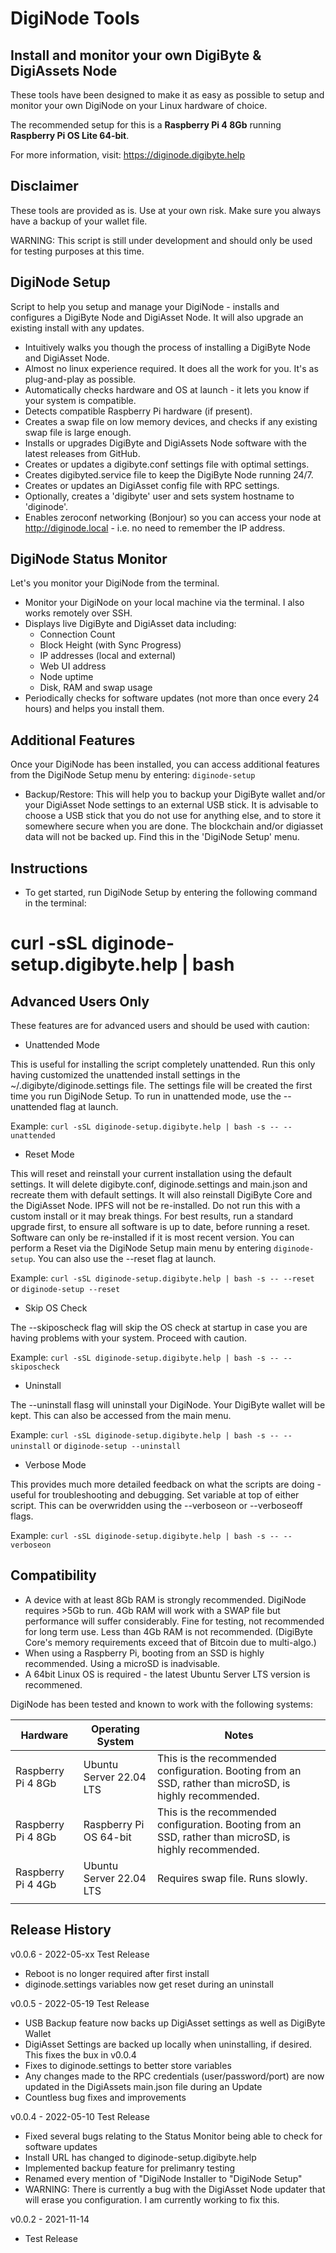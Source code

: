 # DigiNode Tools

## Install and monitor your own DigiByte & DigiAssets Node

These tools have been designed to make it as easy as possible to setup and monitor your own DigiNode on your Linux hardware of choice. 

The recommended setup for this is a **Raspberry Pi 4 8Gb** running **Raspberry Pi OS Lite 64-bit**.

For more information, visit: https://diginode.digibyte.help

## Disclaimer

These tools are provided as is. Use at your own risk. Make sure you always have a backup of your wallet file. 

WARNING: This script is still under development and should only be used for testing purposes at this time.


## DigiNode Setup

Script to help you setup and manage your DigiNode - installs and configures a DigiByte Node and DigiAsset Node. It will also upgrade an existing install with any updates.

- Intuitively walks you though the process of installing a DigiByte Node and DigiAsset Node.
- Almost no linux experience required. It does all the work for you. It's as plug-and-play as possible.
- Automatically checks hardware and OS at launch - it lets you know if your system is compatible.
- Detects compatible Raspberry Pi hardware (if present).
- Creates a swap file on low memory devices, and checks if any existing swap file is large enough.
- Installs or upgrades DigiByte and DigiAssets Node software with the latest releases from GitHub.
- Creates or updates a digibyte.conf settings file with optimal settings.
- Creates digibyted.service file to keep the DigiByte Node running 24/7.
- Creates or updates an DigiAsset config file with RPC settings. 
- Optionally, creates a 'digibyte' user and sets system hostname to 'diginode'.
- Enables zeroconf networking (Bonjour) so you can access your node at http://diginode.local - i.e. no need to remember the IP address.


## DigiNode Status Monitor

Let's you monitor your DigiNode from the terminal.

- Monitor your DigiNode on your local machine via the terminal. I also works remotely over SSH.
- Displays live DigiByte and DigiAsset data including:
    + Connection Count
    + Block Height (with Sync Progress)
    + IP addresses (local and external)
    + Web UI address 
    + Node uptime
    + Disk, RAM and swap usage
- Periodically checks for software updates (not more than once every 24 hours) and helps you install them.


## Additional Features

Once your DigiNode has been installed, you can access additional features from the DigiNode Setup menu by entering: ```diginode-setup```

- Backup/Restore: This will help you to backup your DigiByte wallet and/or your DigiAsset Node settings to an external USB stick. It is advisable to choose a USB stick that you do not use for anything else, and to store it somewhere secure when you are done. The blockchain and/or digiasset data will not be backed up. Find this in the 'DigiNode Setup' menu.


## Instructions

- To get started, run DigiNode Setup by entering the following command in the terminal:

# curl -sSL diginode-setup.digibyte.help | bash


## Advanced Users Only

These features are for advanced users and should be used with caution:

- Unattended Mode

This is useful for installing the script completely unattended. Run this only having customized the unattended install settings in the ~/.digibyte/diginode.settings file. The settings file will be created the first time you run DigiNode Setup. To run in unattended mode, use the --unattended flag at launch.

Example: 
```curl -sSL diginode-setup.digibyte.help | bash -s -- --unattended```

- Reset Mode

This will reset and reinstall your current installation using the default settings. It will delete digibyte.conf, diginode.settings and main.json and recreate them with default settings. It will also reinstall DigiByte Core and the DigiAsset Node. IPFS will not be re-installed. Do not run this with a custom install or it may break things. For best results, run a standard upgrade first, to ensure all software is up to date, before running a reset. Software can only be re-installed if it is most recent version. You can perform a Reset via the DigiNode Setup main menu by entering ```diginode-setup```. You can also use the --reset flag at launch.

Example:
```curl -sSL diginode-setup.digibyte.help | bash -s -- --reset``` or
```diginode-setup --reset```

- Skip OS Check

The --skiposcheck flag will skip the OS check at startup in case you are having problems with your system. Proceed with caution.

Example: 
```curl -sSL diginode-setup.digibyte.help | bash -s -- --skiposcheck```

- Uninstall

The --uninstall flasg will uninstall your DigiNode. Your DigiByte wallet will be kept. This can also be accessed from the main menu.

Example: 
```curl -sSL diginode-setup.digibyte.help | bash -s -- --uninstall``` or
```diginode-setup --uninstall```

- Verbose Mode

This provides much more detailed feedback on what the scripts are doing - useful for troubleshooting and debugging. Set variable at top of either script. This can be overwridden using the --verboseon or --verboseoff flags.

Example: 
```curl -sSL diginode-setup.digibyte.help | bash -s -- --verboseon```

## Compatibility

- A device with at least 8Gb RAM is strongly recommended. DigiNode requires >5Gb to run. 4Gb RAM will work with a SWAP file but performance will suffer considerably. Fine for testing, not recommended for long term use. Less than 4Gb RAM is not recommended. (DigiByte Core's memory requirements exceed that of Bitcoin due to multi-algo.) 
- When using a Raspberry Pi, booting from an SSD is highly recommended. Using a microSD is inadvisable.
- A 64bit Linux OS is required - the latest Ubuntu Server LTS version is recommened.

DigiNode has been tested and known to work with the following systems:

| **Hardware**          | **Operating System**             | **Notes**                                                                                                   |
|-----------------------|----------------------------------|-------------------------------------------------------------------------------------------------------------|
| Raspberry Pi 4 8Gb    | Ubuntu Server 22.04 LTS          | This is the recommended configuration. Booting from an SSD, rather than microSD, is highly recommended.     |
| Raspberry Pi 4 8Gb    | Raspberry Pi OS 64-bit           | This is the recommended configuration. Booting from an SSD, rather than microSD, is highly recommended.     |
| Raspberry Pi 4 4Gb    | Ubuntu Server 22.04 LTS          | Requires swap file. Runs slowly.                                                                            |
|                       |                                  |                                                                                                             |


## Release History

v0.0.6 - 2022-05-xx Test Release
- Reboot is no longer required after first install
- diginode.settings variables now get reset during an uninstall

v0.0.5 - 2022-05-19 Test Release
- USB Backup feature now backs up DigiAsset settings as well as DigiByte Wallet
- DigiAsset Settings are backed up locally when uninstalling, if desired. This fixes the bux in v0.0.4
- Fixes to diginode.settings to better store variables
- Any changes made to the RPC credentials (user/password/port) are now updated in the DigiAssets main.json file during an Update
- Countless bug fixes and improvements

v0.0.4 - 2022-05-10 Test Release
- Fixed several bugs relating to the Status Monitor being able to check for software updates
- Install URL has changed to diginode-setup.digibyte.help
- Implemented backup feature for prelimanry testing
- Renamed every mention of "DigiNode Installer to "DigiNode Setup"
- WARNING: There is currently a bug with the DigiAsset Node updater that will erase you configuration. I  am currently working to fix this.

v0.0.2 - 2021-11-14
- Test Release